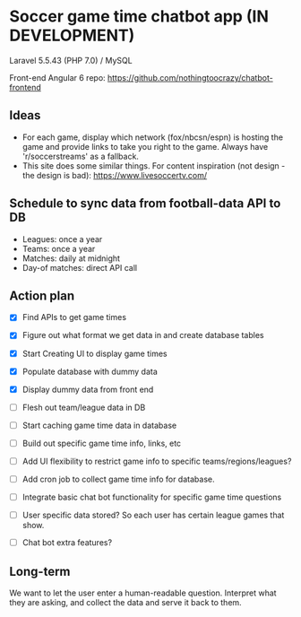 # Soccer game time chatbot app (IN DEVELOPMENT)
Laravel 5.5.43 (PHP 7.0) / MySQL

Front-end Angular 6 repo: https://github.com/nothingtoocrazy/chatbot-frontend

## Ideas
- For each game, display which network (fox/nbcsn/espn) is hosting the game and provide links to take you right to the game. Always have 'r/soccerstreams' as a fallback.
- This site does some similar things. For content inspiration (not design - the design is bad): https://www.livesoccertv.com/

## Schedule to sync data from football-data API to DB
- Leagues: once a year
- Teams: once a year
- Matches: daily at midnight
- Day-of matches: direct API call

## Action plan
- [X] Find APIs to get game times
- [X] Figure out what format we get data in and create database tables
- [X] Start Creating UI to display game times
- [X] Populate database with dummy data
- [X] Display dummy data from front end

- [ ] Flesh out team/league data in DB
- [ ] Start caching game time data in database
- [ ] Build out specific game time info, links, etc
- [ ] Add UI flexibility to restrict game info to specific teams/regions/leagues?
- [ ] Add cron job to collect game time info for database.
- [ ] Integrate basic chat bot functionality for specific game time questions
- [ ] User specific data stored? So each user has certain league games that show.
- [ ] Chat bot extra features?

## Long-term
We want to let the user enter a human-readable question. Interpret what they are asking, and collect the data and serve it back to them.
